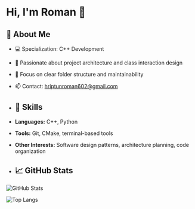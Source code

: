 # Hi, I'm Roman 👋

## 📌 About Me
- 💻 Specialization: C++ Development
- 🧩 Passionate about project architecture and class interaction design
- 📂 Focus on clear folder structure and maintainability
- 📫 Contact: hriptunroman602@gmail.com

- ## 🔧 Skills
- **Languages:** C++, Python
- **Tools:** Git, CMake, terminal-based tools
- **Other Interests:** Software design patterns, architecture planning, code organization

- ## 📈 GitHub Stats
![GitHub Stats](https://github-readme-stats.vercel.app/api?username=DorayMini&show_icons=true&count_private=true)

![Top Langs](https://github-readme-stats.vercel.app/api/top-langs/?username=DorayMini&layout=compact)
